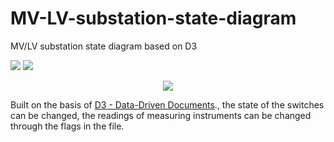 # MV-LV-substation-state-diagram
MV/LV substation state diagram based on D3

![](https://badgen.net/badge/Status/Completed/green?icon=github)
![](https://badgen.net/badge/Version/2.0.0/cyan?icon=bitcoin-lightning)

<p align="center">
  <img src="https://github.com/DeltaVetal26/MV-LV-substation-state-diagram/blob/main/content/1.png?raw=true">
</p>

Built on the basis of [D3 - Data-Driven Documents](https://github.com/d3/d3)., the state of the switches can be changed, the readings of measuring instruments can be changed through the flags in the file.



